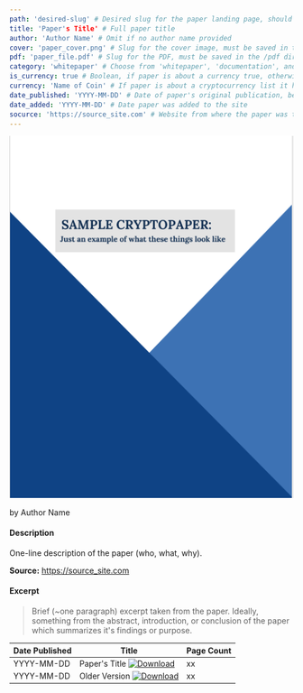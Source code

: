 ```yaml
---
path: 'desired-slug' # Desired slug for the paper landing page, should be based on the paper title and similar to the markdown file name
title: 'Paper's Title' # Full paper title
author: 'Author Name' # Omit if no author name provided
cover: 'paper_cover.png' # Slug for the cover image, must be saved in the /covers directory at the site root
pdf: 'paper_file.pdf' # Slug for the PDF, must be saved in the /pdf directory at the site root
category: 'whitepaper' # Choose from 'whitepaper', 'documentation', and 'research'
is_currency: true # Boolean, if paper is about a currency true, otherwise false
currency: 'Name of Coin' # If paper is about a cryptocurrency list it here, otherwise omit
date_published: 'YYYY-MM-DD' # Date of paper's original publication, be precise as possible, if no date know put unknown
date_added: 'YYYY-MM-DD' # Date paper was added to the site
socurce: 'https://source_site.com' # Website from where the paper was taken
---
```


[![Cover of the Paper](/covers/paper_cover.png)](/pdf/paper_file.pdf)

by Author Name

#### Description
One-line description of the paper (who, what, why).

**Source:** https://source_site.com

#### Excerpt
> Brief (~one paragraph) excerpt taken from the paper. Ideally, something from the abstract, introduction, or conclusion of the paper which summarizes it's findings or purpose.

Date Published | Title                                                                          | Page Count
---------------|--------------------------------------------------------------------------------|------------
YYYY-MM-DD     | Paper's Title [![Download](/assets/download_cloud.svg)](/pdf/paper_file.pdf)   | xx
YYYY-MM-DD     | Older Version [![Download](/assets/download_cloud.svg)](/pdf/paper_file_2.pdf) | xx
